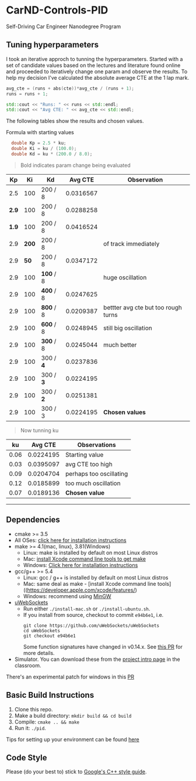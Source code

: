 # CarND-Controls-PID
Self-Driving Car Engineer Nanodegree Program


## Tuning hyperparameters

I took an iterative approch to tunning the hyperparameters. Started with a set of candidate values based on the lectures and literature found online and proceeded to iteratively change one param and observe the results.
To help my decision I've calculated the absolute average CTE at the 1 lap mark. 
```c++
avg_cte = (runs + abs(cte))*avg_cte / (runs + 1);
runs = runs + 1;

std::cout << "Runs: " << runs << std::endl;
std::cout << "Avg CTE: " << avg_cte << std::endl;
```
The following tables show the results and chosen values.

Formula with starting values
```c++
  double Kp = 2.5 * ku;
  double Ki = ku / (100.0);
  double Kd = ku * (200.0 / 8.0);
```
> Bold indicates param change being evaluated

| Kp | Ki | Kd | Avg CTE | Observation | 
|----|----|----|---------|-------------|
| 2.5| 100| 200 / 8 | 0.0316567 | |
| **2.9**| 100| 200 / 8 | 0.0288258 | |
| **1.9**| 100| 200 / 8 | 0.0416524 | |
| 2.9| **200**| 200 / 8 |  | of track immediately|
| 2.9| **50**| 200 / 8 | 0.0347172 | |
| 2.9| 100| **100** / 8 | | huge oscillation |
| 2.9| 100| **400** / 8 | 0.0247625 | |
| 2.9| 100| **800** / 8 | 0.0209387 | bettter avg cte but too rough turns |
| 2.9| 100| **600** / 8 | 0.0248945 | still big oscillation |
| 2.9| 100| **300** / 8 | 0.0245044 | much better |
| 2.9| 100| 300 / **4** | 0.0237836 | |
| 2.9| 100| 300 / **3** | 0.0224195 | |
| 2.9| 100| 300 / **2** | 0.0251381 | |
| 2.9| 100| 300 / 3 | 0.0224195 | **Chosen values** |

> Now tunning ku

| ku | Avg CTE | Observations |
|----|---------|--------------|
|0.06|0.0224195| Starting value|
|0.03|0.0395097| avg CTE too high |
|0.09|0.0204704|perhaps too oscillating|
|0.12|0.0185899|too much oscillation|
|0.07|0.0189136| **Chosen value**|

---

## Dependencies

* cmake >= 3.5
 * All OSes: [click here for installation instructions](https://cmake.org/install/)
* make >= 4.1(mac, linux), 3.81(Windows)
  * Linux: make is installed by default on most Linux distros
  * Mac: [install Xcode command line tools to get make](https://developer.apple.com/xcode/features/)
  * Windows: [Click here for installation instructions](http://gnuwin32.sourceforge.net/packages/make.htm)
* gcc/g++ >= 5.4
  * Linux: gcc / g++ is installed by default on most Linux distros
  * Mac: same deal as make - [install Xcode command line tools]((https://developer.apple.com/xcode/features/)
  * Windows: recommend using [MinGW](http://www.mingw.org/)
* [uWebSockets](https://github.com/uWebSockets/uWebSockets)
  * Run either `./install-mac.sh` or `./install-ubuntu.sh`.
  * If you install from source, checkout to commit `e94b6e1`, i.e.
    ```
    git clone https://github.com/uWebSockets/uWebSockets 
    cd uWebSockets
    git checkout e94b6e1
    ```
    Some function signatures have changed in v0.14.x. See [this PR](https://github.com/udacity/CarND-MPC-Project/pull/3) for more details.
* Simulator. You can download these from the [project intro page](https://github.com/udacity/self-driving-car-sim/releases) in the classroom.

There's an experimental patch for windows in this [PR](https://github.com/udacity/CarND-PID-Control-Project/pull/3)

## Basic Build Instructions

1. Clone this repo.
2. Make a build directory: `mkdir build && cd build`
3. Compile: `cmake .. && make`
4. Run it: `./pid`. 

Tips for setting up your environment can be found [here](https://classroom.udacity.com/nanodegrees/nd013/parts/40f38239-66b6-46ec-ae68-03afd8a601c8/modules/0949fca6-b379-42af-a919-ee50aa304e6a/lessons/f758c44c-5e40-4e01-93b5-1a82aa4e044f/concepts/23d376c7-0195-4276-bdf0-e02f1f3c665d)

## Code Style

Please (do your best to) stick to [Google's C++ style guide](https://google.github.io/styleguide/cppguide.html).


